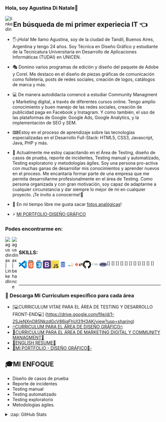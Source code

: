 ### Hola, soy Agustina Di Natale👋

[<img align="left" alt="linkedin" width="26px" src="https://cdn-icons-png.flaticon.com/512/174/174857.png" />][linkedin]


## En búsqueda de mi primer experiecia IT 👈

- 🖐¡Hola! Me llamo Agustina, soy de la ciudad de Tandil, Buenos Aires, Argentina y tengo 24 años.
Soy Técnica en Diseño Gráfico y estudiante de la Tecnicatura Universitaria en Desarrollo de Aplicaciones Informáticas (TUDAI) en UNICEN.
- 🎭 Domino varios programas de edición y diseño del paquete de Adobe y Corel. Me destaco en el diseño de piezas gráficas de comunicación como folletería, posts de redes sociales, creación de logos, catálogos de marca y más.
- 💻 De manera autodidacta comencé a estudiar Community Managment y Marketing digital, a través de diferentes cursos online. Tengo amplio conocimiento y buen manejo de las redes sociales, creación de publicidad paga en Facebook y Instagram. Y como también, el uso de las plataformas de Google: Google Ads, Google Analytics, y la implementación de SEO y SEM.
- ⌨Estoy en el proceso de aprendizaje sobre las tecnologías especializadas en el Desarrollo Full-Stack: HTML5, CSS3, Javascript, Java, PHP y más.
- 🔬 Actualmente me estoy capacitando en el Área de Testing, diseño de casos de prueba, reporte de incidentes, Testing manual y automatizado, Testing exploratorio y metodologías ágiles.
    Soy una persona pro-activa con muchas ganas de desarrollar mis conocimientos y aprender nuevos en el proceso.
Me encantaría formar parte de una empresa que me permita desarrollarme profesionalmente en el área de Testing.
Como persona organizada y con gran motivación, soy capaz de adaptarme a cualquier circunstancia y dar siempre lo mejor de mí en cualquier proyecto.
¡Te invito a conocerme!🎇

- 🔭 En mi tiempo libre me gusta sacar [fotos analógicas][behancefotos]!
- ⚡ [MI PORTFOLIO-DISEÑO GRÁFICO][portfolio]

### Podes encontrarme en: 


[<img align="left" alt="agusdinax | LinkedIn" width="22px" src="https://cdn.jsdelivr.net/npm/simple-icons@v3/icons/linkedin.svg" />][linkedin]
[<img align="left" alt="agusdinax | behance" width="22px" src="https://cdn.jsdelivr.net/npm/simple-icons@v3/icons/behance.svg" />][behance]


<br />

### SKILLS:

[<img align="left" alt="Visual Studio Code" width="26px" src="https://raw.githubusercontent.com/github/explore/80688e429a7d4ef2fca1e82350fe8e3517d3494d/topics/visual-studio-code/visual-studio-code.png" />]
[<img align="left" alt="HTML5" width="26px" src="https://raw.githubusercontent.com/github/explore/80688e429a7d4ef2fca1e82350fe8e3517d3494d/topics/html/html.png" />]
[<img align="left" alt="CSS3" width="26px" src="https://raw.githubusercontent.com/github/explore/80688e429a7d4ef2fca1e82350fe8e3517d3494d/topics/css/css.png" />]
[<img align="left" alt="Bootstrap" width="26px" src="https://raw.githubusercontent.com/github/explore/80688e429a7d4ef2fca1e82350fe8e3517d3494d/topics/bootstrap/bootstrap.png" />]
[<img align="left" alt="JavaScript" width="26px" src="https://raw.githubusercontent.com/github/explore/80688e429a7d4ef2fca1e82350fe8e3517d3494d/topics/javascript/javascript.png" />]
[<img align="left" alt="SQL" width="26px" src="https://raw.githubusercontent.com/github/explore/80688e429a7d4ef2fca1e82350fe8e3517d3494d/topics/sql/sql.png" />]
[<img align="left" alt="MySQL" width="26px" src="https://raw.githubusercontent.com/github/explore/80688e429a7d4ef2fca1e82350fe8e3517d3494d/topics/mysql/mysql.png" />]
[<img align="left" alt="Git" width="26px" src="https://raw.githubusercontent.com/github/explore/80688e429a7d4ef2fca1e82350fe8e3517d3494d/topics/git/git.png" />]
[<img align="left" alt="GitHub" width="26px" src="https://raw.githubusercontent.com/github/explore/78df643247d429f6cc873026c0622819ad797942/topics/github/github.png" />]
[<img align="left" alt="Java" width="26px" src="https://raw.githubusercontent.com/github/explore/78df643247d429f6cc873026c0622819ad797942/topics/java/java.png" />]
[<img align="left" alt="PHP" width="26px" src="https://raw.githubusercontent.com/github/explore/78df643247d429f6cc873026c0622819ad797942/topics/php/php.png" />]


<br />
<br />

---

### 📕 Descarga Mi Curriculum especifico para cada área

<!-- CV'S -->
- [💻CURRICULUM VITAE PARA EL ÁREA DE TESTING Y DESARROLLO FRONT-END💻] (https://drive.google.com/file/d/1-2SJeNXnO85NkzdGcV86jgFhUI31H3AK/view?usp=sharing)
- [🖱CURRICULUM PARA EL ÁREA DE DISEÑO GRÁFICO🖱](https://drive.google.com/file/d/1ZnJrM09aXyyfSso8_Lk5IZ7W_Oc34H00/view?usp=sharing)
- [📣CURRICULUM PARA EL ÁREA DE MARKETING DIGITAL Y COMMUNITY MANAGMENT📣](https://drive.google.com/file/d/1yyafIisOisrw1ySOwTjtrke4EvjL8drv/view?usp=sharing)
- [🔻ENGLISH RESUME🔻](https://drive.google.com/file/d/1Hu05Qv0RCYNduUPylJcI_YBIUTbPeOte/view?usp=sharing)
- [💠MI PORTFOLIO - DISEÑO GRÁFICO💠-](https://drive.google.com/file/d/1tFgaFsW7RhXnH5zZFH0k7C3lk8mnMvW1/view?usp=sharing)
<!-- FIN CV'S-->

## 🎓MI ENFOQUE
- Diseño de casos de prueba
- Reporte de incidentes
- Testing manual 
- Testing automatizado 
- Testing exploratorio 
- Metodologías ágiles.

<details>
  <summary>:zap: GitHub Stats</summary>

  <img align="left" alt="agudinax's GitHub Stats" src="https://github-readme-stats.codestackr.vercel.app/api?username=codeSTACKr&show_icons=true&hide_border=true" />

</details>

[behancefotos]: https://www.behance.net/gallery/73904507/Mis-fotos-analogicas
[linkedin]: https://linkedin.com/in/agusdinax
[behance]: https://www.behance.net/agusdinax
[portfolio]: https://drive.google.com/file/d/1tFgaFsW7RhXnH5zZFH0k7C3lk8mnMvW1/view?usp=sharing
